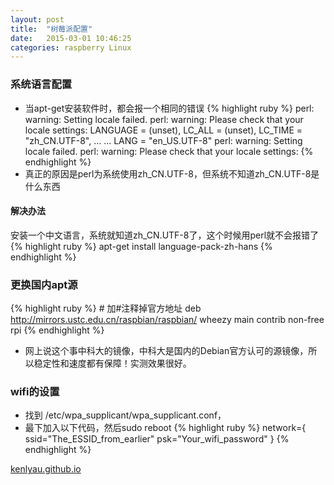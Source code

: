 ```yaml
---
layout: post
title:  "树莓派配置"
date:   2015-03-01 10:46:25
categories: raspberry Linux
---
```


### 系统语言配置
- 当apt-get安装软件时，都会报一个相同的错误
{% highlight ruby %}
    perl: warning: Setting locale failed.
    perl: warning: Please check that your locale settings:
    LANGUAGE = (unset),
    LC_ALL = (unset),
    LC_TIME = "zh_CN.UTF-8",
    ...
    ...
    LANG = "en_US.UTF-8"
    perl: warning: Setting locale failed.
    perl: warning: Please check that your locale settings:
{% endhighlight %}
- 真正的原因是perl为系统使用zh_CN.UTF-8，但系统不知道zh_CN.UTF-8是什么东西

#### 解决办法
安装一个中文语言，系统就知道zh_CN.UTF-8了，这个时候用perl就不会报错了
{% highlight ruby %}
    apt-get install language-pack-zh-hans
{% endhighlight %} 

### 更换国内apt源
{% highlight ruby %}
    # 加#注释掉官方地址
    deb http://mirrors.ustc.edu.cn/raspbian/raspbian/   wheezy main contrib non-free rpi
{% endhighlight %}
- 网上说这个事中科大的镜像，中科大是国内的Debian官方认可的源镜像，所以稳定性和速度都有保障！实测效果很好。    

### wifi的设置
- 找到 /etc/wpa_supplicant/wpa_supplicant.conf，
- 最下加入以下代码，然后sudo reboot
{% highlight ruby %}
    network={
    ssid="The_ESSID_from_earlier"
    psk="Your_wifi_password"
    }
{% endhighlight %}


[kenlyau.github.io][link]

[link]:    https://kenlyau.github.io
